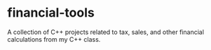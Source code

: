 # financial-tools
A collection of C++ projects related to tax, sales, and other financial calculations from my C++ class.
